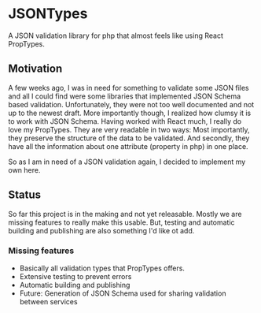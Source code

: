 # JSONTypes

A JSON validation library for php that almost feels like using React PropTypes.

## Motivation

A few weeks ago, I was in need for something to validate some JSON files and all I could find were some libraries that 
implemented JSON Schema based validation. Unfortunately, they were not too well documented and not up to the newest
draft. More importantly though, I realized how clumsy it is to work with JSON Schema. Having worked with React much, I
really do love my PropTypes. They are very readable in two ways: Most importantly, they preserve the structure of the
data to be validated. And secondly, they have all the information about one attribute (property in php) in one place.

So as I am in need of a JSON validation again, I decided to implement my own here.

## Status

So far this project is in the making and not yet releasable. Mostly we are missing features to really make this usable.
But, testing and automatic building and publishing are also something I'd like ot add.

### Missing features

- Basically all validation types that PropTypes offers.
- Extensive testing to prevent errors
- Automatic building and publishing
- Future: Generation of JSON Schema used for sharing validation between services

